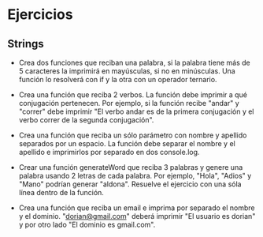 # Ejercicios

## Strings

- Crea dos funciones que reciban una palabra, si la palabra tiene más de 5 caracteres la imprimirá en mayúsculas, si no en minúsculas. Una función lo resolverá con if y la otra con un operador ternario.

- Crea una función que reciba 2 verbos. La función debe imprimir a qué conjugación pertenecen. Por ejemplo, si la función recibe "andar" y "correr" debe imprimir "El verbo andar es de la primera conjugación y el verbo correr de la segunda conjugación".

- Crea una función que reciba un sólo parámetro con nombre y apellido separados por un espacio. La función debe separar el nombre y el apellido e imprimirlos por separado en dos console.log.

- Crear una función generateWord que reciba 3 palabras y genere una palabra usando 2 letras de cada palabra. Por ejemplo, "Hola", "Adios" y "Mano" podrían generar "aldona". Resuelve el ejercicio con una sóla línea dentro de la función.

- Crea una función que reciba un email e imprima por separado el nombre y el dominio. "dorian@gmail.com" deberá imprimir "El usuario es dorian" y por otro lado "El dominio es gmail.com".